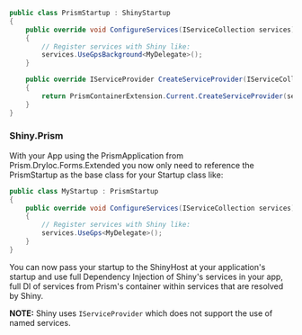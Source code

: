 ```c#
public class PrismStartup : ShinyStartup
{
    public override void ConfigureServices(IServiceCollection services)
    {
        // Register services with Shiny like:
        services.UseGpsBackground<MyDelegate>();
    }

    public override IServiceProvider CreateServiceProvider(IServiceCollection services)
    {
        return PrismContainerExtension.Current.CreateServiceProvider(services);
    }
}
```

### Shiny.Prism

With your App using the PrismApplication from Prism.DryIoc.Forms.Extended you now only need to reference the PrismStartup as the base class for your Startup class like:

```c#
public class MyStartup : PrismStartup
{
    public override void ConfigureServices(IServiceCollection services)
    {
        // Register services with Shiny like:
        services.UseGps<MyDelegate>();
    }
}
```

You can now pass your startup to the ShinyHost at your application's startup and use full Dependency Injection of Shiny's services in your app, full DI of services from Prism's container within services that are resolved by Shiny.

**NOTE:** Shiny uses `IServiceProvider` which does not support the use of named services.